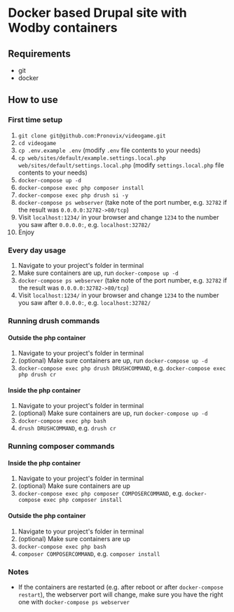 # Docker based Drupal site with Wodby containers

## Requirements

* git
* docker

## How to use

### First time setup

1. `git clone git@github.com:Pronovix/videogame.git`
1. `cd videogame`
1. `cp .env.example .env` (modify `.env` file contents to your needs)
1. `cp web/sites/default/example.settings.local.php web/sites/default/settings.local.php` (modify `settings.local.php` file contents to your needs)
1. `docker-compose up -d`
1. `docker-compose exec php composer install`
1. `docker-compose exec php drush si -y`
1. `docker-compose ps webserver` (take note of the port number, e.g. `32782` if the result was `0.0.0.0:32782->80/tcp`)
1. Visit `localhost:1234/` in your browser and change `1234` to the number you saw after `0.0.0.0:`, e.g. `localhost:32782/`
1. Enjoy

### Every day usage

1. Navigate to your project's folder in terminal
1. Make sure containers are up, run `docker-compose up -d`
1. `docker-compose ps webserver` (take note of the port number, e.g. `32782` if the result was `0.0.0.0:32782->80/tcp`)
1. Visit `localhost:1234/` in your browser and change `1234` to the number you saw after `0.0.0.0:`, e.g. `localhost:32782/`

### Running drush commands

#### Outside the php container

1. Navigate to your project's folder in terminal
1. (optional) Make sure containers are up, run `docker-compose up -d`
1. `docker-compose exec php drush DRUSHCOMMAND`, e.g. `docker-compose exec php drush cr`

#### Inside the php container

1. Navigate to your project's folder in terminal
1. (optional) Make sure containers are up, run `docker-compose up -d`
1. `docker-compose exec php bash`
1. `drush DRUSHCOMMAND`, e.g. `drush cr`

### Running composer commands

#### Inside the php container

1. Navigate to your project's folder in terminal
1. (optional) Make sure containers are up
1. `docker-compose exec php composer COMPOSERCOMMAND`, e.g. `docker-compose exec php composer install`

#### Outside the php container

1. Navigate to your project's folder in terminal
1. (optional) Make sure containers are up
1. `docker-compose exec php bash`
2. `composer COMPOSERCOMMAND`, e.g. `composer install`

### Notes

* If the containers are restarted (e.g. after reboot or after `docker-compose restart`), the webserver port will change, make sure you have the right one with `docker-compose ps webserver`
